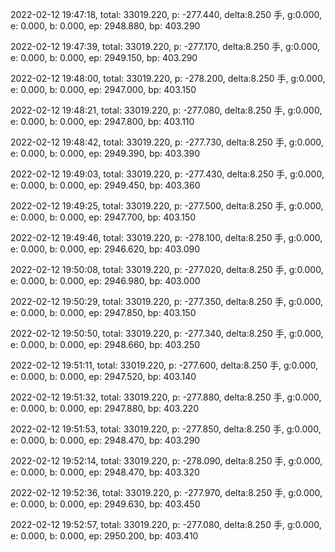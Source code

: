 2022-02-12 19:47:18, total: 33019.220, p: -277.440, delta:8.250 手, g:0.000, e: 0.000, b: 0.000, ep: 2948.880, bp: 403.290

2022-02-12 19:47:39, total: 33019.220, p: -277.170, delta:8.250 手, g:0.000, e: 0.000, b: 0.000, ep: 2949.150, bp: 403.290

2022-02-12 19:48:00, total: 33019.220, p: -278.200, delta:8.250 手, g:0.000, e: 0.000, b: 0.000, ep: 2947.000, bp: 403.150

2022-02-12 19:48:21, total: 33019.220, p: -277.080, delta:8.250 手, g:0.000, e: 0.000, b: 0.000, ep: 2947.800, bp: 403.110

2022-02-12 19:48:42, total: 33019.220, p: -277.730, delta:8.250 手, g:0.000, e: 0.000, b: 0.000, ep: 2949.390, bp: 403.390

2022-02-12 19:49:03, total: 33019.220, p: -277.430, delta:8.250 手, g:0.000, e: 0.000, b: 0.000, ep: 2949.450, bp: 403.360

2022-02-12 19:49:25, total: 33019.220, p: -277.500, delta:8.250 手, g:0.000, e: 0.000, b: 0.000, ep: 2947.700, bp: 403.150

2022-02-12 19:49:46, total: 33019.220, p: -278.100, delta:8.250 手, g:0.000, e: 0.000, b: 0.000, ep: 2946.620, bp: 403.090

2022-02-12 19:50:08, total: 33019.220, p: -277.020, delta:8.250 手, g:0.000, e: 0.000, b: 0.000, ep: 2946.980, bp: 403.000

2022-02-12 19:50:29, total: 33019.220, p: -277.350, delta:8.250 手, g:0.000, e: 0.000, b: 0.000, ep: 2947.850, bp: 403.150

2022-02-12 19:50:50, total: 33019.220, p: -277.340, delta:8.250 手, g:0.000, e: 0.000, b: 0.000, ep: 2948.660, bp: 403.250

2022-02-12 19:51:11, total: 33019.220, p: -277.600, delta:8.250 手, g:0.000, e: 0.000, b: 0.000, ep: 2947.520, bp: 403.140

2022-02-12 19:51:32, total: 33019.220, p: -277.880, delta:8.250 手, g:0.000, e: 0.000, b: 0.000, ep: 2947.880, bp: 403.220

2022-02-12 19:51:53, total: 33019.220, p: -277.850, delta:8.250 手, g:0.000, e: 0.000, b: 0.000, ep: 2948.470, bp: 403.290

2022-02-12 19:52:14, total: 33019.220, p: -278.090, delta:8.250 手, g:0.000, e: 0.000, b: 0.000, ep: 2948.470, bp: 403.320

2022-02-12 19:52:36, total: 33019.220, p: -277.970, delta:8.250 手, g:0.000, e: 0.000, b: 0.000, ep: 2949.630, bp: 403.450

2022-02-12 19:52:57, total: 33019.220, p: -277.080, delta:8.250 手, g:0.000, e: 0.000, b: 0.000, ep: 2950.200, bp: 403.410